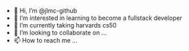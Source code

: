 - 👋 Hi, I’m @jlmc-github
- 👀 I’m interested in learning to become a fullstack developer
- 🌱 I’m currently taking harvards cs50
- 💞️ I’m looking to collaborate on ...
- 📫 How to reach me ...

<!---
jlmc-github/jlmc-github is a ✨ special ✨ repository because its `README.md` (this file) appears on your GitHub profile.
You can click the Preview link to take a look at your changes.
--->
